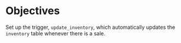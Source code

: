 # Objectives

Set up the trigger, `update_inventory`, which automatically updates the `inventory` table whenever there is a sale.

